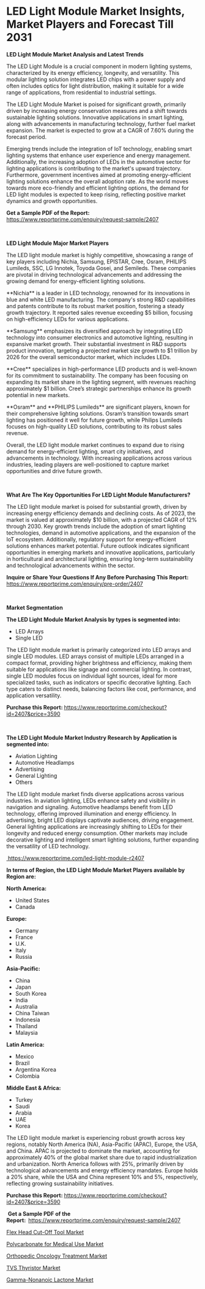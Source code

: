 <p><h1>LED Light Module Market Insights, Market Players and Forecast Till 2031</h1></p><p><strong>LED Light Module Market Analysis and Latest Trends</strong></p>
<p><p>The LED Light Module is a crucial component in modern lighting systems, characterized by its energy efficiency, longevity, and versatility. This modular lighting solution integrates LED chips with a power supply and often includes optics for light distribution, making it suitable for a wide range of applications, from residential to industrial settings. </p><p>The LED Light Module Market is poised for significant growth, primarily driven by increasing energy conservation measures and a shift towards sustainable lighting solutions. Innovative applications in smart lighting, along with advancements in manufacturing technology, further fuel market expansion. The market is expected to grow at a CAGR of 7.60% during the forecast period. </p><p>Emerging trends include the integration of IoT technology, enabling smart lighting systems that enhance user experience and energy management. Additionally, the increasing adoption of LEDs in the automotive sector for lighting applications is contributing to the market's upward trajectory. Furthermore, government incentives aimed at promoting energy-efficient lighting solutions enhance the overall adoption rate. As the world moves towards more eco-friendly and efficient lighting options, the demand for LED light modules is expected to keep rising, reflecting positive market dynamics and growth opportunities.</p></p>
<p><strong>Get a Sample PDF of the Report:&nbsp;</strong> <a href="https://www.reportprime.com/enquiry/request-sample/2407">https://www.reportprime.com/enquiry/request-sample/2407</a></p>
<p>&nbsp;</p>
<p><strong>LED Light Module Major Market Players</strong></p>
<p><p>The LED light module market is highly competitive, showcasing a range of key players including Nichia, Samsung, EPISTAR, Cree, Osram, PHILIPS Lumileds, SSC, LG Innotek, Toyoda Gosei, and Semileds. These companies are pivotal in driving technological advancements and addressing the growing demand for energy-efficient lighting solutions.</p><p>**Nichia** is a leader in LED technology, renowned for its innovations in blue and white LED manufacturing. The company's strong R&D capabilities and patents contribute to its robust market position, fostering a steady growth trajectory. It reported sales revenue exceeding $5 billion, focusing on high-efficiency LEDs for various applications.</p><p>**Samsung** emphasizes its diversified approach by integrating LED technology into consumer electronics and automotive lighting, resulting in expansive market growth. Their substantial investment in R&D supports product innovation, targeting a projected market size growth to $1 trillion by 2026 for the overall semiconductor market, which includes LEDs.</p><p>**Cree** specializes in high-performance LED products and is well-known for its commitment to sustainability. The company has been focusing on expanding its market share in the lighting segment, with revenues reaching approximately $1 billion. Cree’s strategic partnerships enhance its growth potential in new markets.</p><p>**Osram** and **PHILIPS Lumileds** are significant players, known for their comprehensive lighting solutions. Osram’s transition towards smart lighting has positioned it well for future growth, while Philips Lumileds focuses on high-quality LED solutions, contributing to its robust sales revenue.</p><p>Overall, the LED light module market continues to expand due to rising demand for energy-efficient lighting, smart city initiatives, and advancements in technology. With increasing applications across various industries, leading players are well-positioned to capture market opportunities and drive future growth.</p></p>
<p>&nbsp;</p>
<p><strong>What Are The Key Opportunities For LED Light Module Manufacturers?</strong></p>
<p><p>The LED light module market is poised for substantial growth, driven by increasing energy efficiency demands and declining costs. As of 2023, the market is valued at approximately $10 billion, with a projected CAGR of 12% through 2030. Key growth trends include the adoption of smart lighting technologies, demand in automotive applications, and the expansion of the IoT ecosystem. Additionally, regulatory support for energy-efficient solutions enhances market potential. Future outlook indicates significant opportunities in emerging markets and innovative applications, particularly in horticultural and architectural lighting, ensuring long-term sustainability and technological advancements within the sector.</p></p>
<p><strong>Inquire or Share Your Questions If Any Before Purchasing This Report:</strong> <a href="https://www.reportprime.com/enquiry/pre-order/2407">https://www.reportprime.com/enquiry/pre-order/2407</a></p>
<p>&nbsp;</p>
<p><strong>Market Segmentation</strong></p>
<p><strong>The LED Light Module Market Analysis by types is segmented into:</strong></p>
<p><ul><li>LED Arrays</li><li>Single LED</li></ul></p>
<p><p>The LED light module market is primarily categorized into LED arrays and single LED modules. LED arrays consist of multiple LEDs arranged in a compact format, providing higher brightness and efficiency, making them suitable for applications like signage and commercial lighting. In contrast, single LED modules focus on individual light sources, ideal for more specialized tasks, such as indicators or specific decorative lighting. Each type caters to distinct needs, balancing factors like cost, performance, and application versatility.</p></p>
<p><strong>Purchase this Report:&nbsp;</strong><a href="https://www.reportprime.com/checkout?id=2407&price=3590">https://www.reportprime.com/checkout?id=2407&price=3590</a></p>
<p>&nbsp;</p>
<p><strong>The LED Light Module Market Industry Research by Application is segmented into:</strong></p>
<p><ul><li>Aviation Lighting</li><li>Automotive Headlamps</li><li>Advertising</li><li>General Lighting</li><li>Others</li></ul></p>
<p><p>The LED light module market finds diverse applications across various industries. In aviation lighting, LEDs enhance safety and visibility in navigation and signaling. Automotive headlamps benefit from LED technology, offering improved illumination and energy efficiency. In advertising, bright LED displays captivate audiences, driving engagement. General lighting applications are increasingly shifting to LEDs for their longevity and reduced energy consumption. Other markets may include decorative lighting and intelligent smart lighting solutions, further expanding the versatility of LED technology.</p></p>
<p><a href="https://www.reportprime.com/led-light-module-r2407">&nbsp;https://www.reportprime.com/led-light-module-r2407</a></p>
<p><strong>In terms of Region, the LED Light Module Market Players available by Region are:</strong></p>
<p>
    <p> <strong> North America: </strong>
        <ul>
            <li>United States</li>
            <li>Canada</li>
        </ul>
        </p> 
    <p> <strong> Europe: </strong>
        <ul>
            <li>Germany</li>
            <li>France</li>
            <li>U.K.</li>
            <li>Italy</li>
            <li>Russia</li>
        </ul>
        </p> 
    <p> <strong> Asia-Pacific: </strong>
        <ul>
            <li>China</li>
            <li>Japan</li>
            <li>South Korea</li>
            <li>India</li>
            <li>Australia</li>
            <li>China Taiwan</li>
            <li>Indonesia</li>
            <li>Thailand</li>
            <li>Malaysia</li>
        </ul>
        </p> 
    <p> <strong> Latin America: </strong>
        <ul>
            <li>Mexico</li>
            <li>Brazil</li>
            <li>Argentina Korea</li>
            <li>Colombia</li>
        </ul>
        </p> 
    <p> <strong> Middle East & Africa: </strong>
        <ul>
            <li>Turkey</li>
            <li>Saudi</li>
            <li>Arabia</li>
            <li>UAE</li>
            <li>Korea</li>
        </ul>
    </p>
    </p>
<p><p>The LED light module market is experiencing robust growth across key regions, notably North America (NA), Asia-Pacific (APAC), Europe, the USA, and China. APAC is projected to dominate the market, accounting for approximately 40% of the global market share due to rapid industrialization and urbanization. North America follows with 25%, primarily driven by technological advancements and energy efficiency mandates. Europe holds a 20% share, while the USA and China represent 10% and 5%, respectively, reflecting growing sustainability initiatives.</p></p>
<p><strong>Purchase this Report: </strong><a href="https://www.reportprime.com/checkout?id=2407&price=3590">https://www.reportprime.com/checkout?id=2407&price=3590</a></p>
<p>&nbsp;<strong>Get a Sample PDF of the Report:&nbsp;&nbsp;</strong><a href="https://www.reportprime.com/enquiry/request-sample/2407">https://www.reportprime.com/enquiry/request-sample/2407</a></p>
<p><strong></strong></p>
<p><p><a href="https://issuu.com/reportprime-2/docs/flex-head-cut-off-tool-market-size-_ac23bdf4666ccf">Flex Head Cut-Off Tool Market</a></p><p><a href="https://medium.com/@merlrolfson/what-innovations-and-market-trends-are-shaping-the-polycarbonate-for-medical-use-market-74126b802092">Polycarbonate for Medical Use Market</a></p><p><a href="https://www.linkedin.com/pulse/orthopedic-oncology-treatment-market-share-analysis-growth-3qj5c?trackingId=38Ds%2BYhZQviDqiYLck9Lsw%3D%3D">Orthopedic Oncology Treatment Market</a></p><p><a href="https://github.com/CliffMedina6/Market-Research-Report-List-6/blob/main/tvs-thyristor-market.md">TVS Thyristor Market</a></p><p><a href="https://issuu.com/reportprime-2/docs/gamma-nonanoic-lactone-market-size-_76347407ce5ec7">Gamma-Nonanoic Lactone Market</a></p></p>